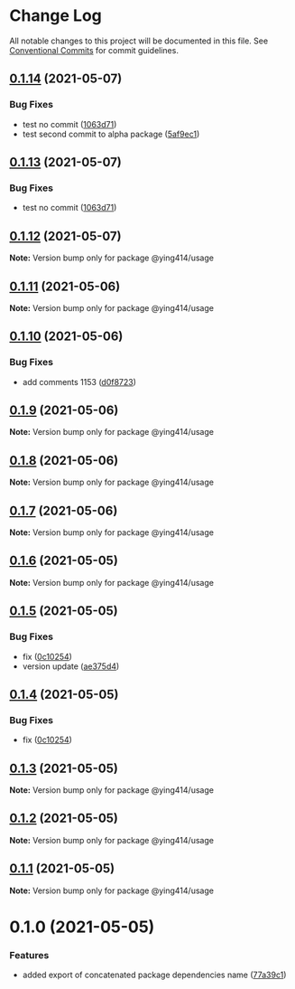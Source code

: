 # Change Log

All notable changes to this project will be documented in this file.
See [Conventional Commits](https://conventionalcommits.org) for commit guidelines.

## [0.1.14](https://github.com/ying414/testing-monoropos/compare/@ying414/usage@0.1.11...@ying414/usage@0.1.14) (2021-05-07)


### Bug Fixes

* test no commit ([1063d71](https://github.com/ying414/testing-monoropos/commit/1063d71fe1d344157da9f9d4043cfa54bc811293))
* test second commit to alpha package ([5af9ec1](https://github.com/ying414/testing-monoropos/commit/5af9ec1d8b42242cf8708af269789e5cf33fd9b1))





## [0.1.13](https://github.com/ying414/testing-monoropos/compare/@ying414/usage@0.1.11...@ying414/usage@0.1.13) (2021-05-07)


### Bug Fixes

* test no commit ([1063d71](https://github.com/ying414/testing-monoropos/commit/1063d71fe1d344157da9f9d4043cfa54bc811293))





## [0.1.12](https://github.com/ying414/testing-monoropos/compare/@ying414/usage@0.1.11...@ying414/usage@0.1.12) (2021-05-07)

**Note:** Version bump only for package @ying414/usage





## [0.1.11](https://github.com/ying414/testing-monoropos/compare/@ying414/usage@0.1.10...@ying414/usage@0.1.11) (2021-05-06)

**Note:** Version bump only for package @ying414/usage





## [0.1.10](https://github.com/ying414/testing-monoropos/compare/@ying414/usage@0.1.9...@ying414/usage@0.1.10) (2021-05-06)


### Bug Fixes

* add comments 1153 ([d0f8723](https://github.com/ying414/testing-monoropos/commit/d0f8723431e84522f18ab3c25dfba3a033d6e376))





## [0.1.9](https://github.com/ying414/testing-monoropos/compare/@ying414/usage@0.1.8...@ying414/usage@0.1.9) (2021-05-06)

**Note:** Version bump only for package @ying414/usage





## [0.1.8](https://github.com/ying414/testing-monoropos/compare/@ying414/usage@0.1.7...@ying414/usage@0.1.8) (2021-05-06)

**Note:** Version bump only for package @ying414/usage





## [0.1.7](https://github.com/ying414/testing-monoropos/compare/@ying414/usage@0.1.6...@ying414/usage@0.1.7) (2021-05-06)

**Note:** Version bump only for package @ying414/usage





## [0.1.6](https://github.com/ying414/testing-monoropos/compare/@ying414/usage@0.1.5...@ying414/usage@0.1.6) (2021-05-05)

**Note:** Version bump only for package @ying414/usage





## [0.1.5](https://github.com/ying414/testing-monoropos/compare/@ying414/usage@0.1.2...@ying414/usage@0.1.5) (2021-05-05)


### Bug Fixes

* fix ([0c10254](https://github.com/ying414/testing-monoropos/commit/0c10254afc31eac0327d41c837d714ff0fa329d2))
* version update ([ae375d4](https://github.com/ying414/testing-monoropos/commit/ae375d451437801b0144f90583561d540e3b9e19))






## [0.1.4](https://github.com/ying414/testing-monoropos/compare/@ying414/usage@0.1.2...@ying414/usage@0.1.4) (2021-05-05)


### Bug Fixes

* fix ([0c10254](https://github.com/ying414/testing-monoropos/commit/0c10254afc31eac0327d41c837d714ff0fa329d2))





## [0.1.3](https://github.com/ying414/testing-monoropos/compare/@ying414/usage@0.1.2...@ying414/usage@0.1.3) (2021-05-05)

**Note:** Version bump only for package @ying414/usage






## [0.1.2](https://github.com/ying414/testing-monoropos/compare/@ying414/usage@0.1.1...@ying414/usage@0.1.2) (2021-05-05)

**Note:** Version bump only for package @ying414/usage






## [0.1.1](https://github.com/ying414/testing-monoropos/compare/@ying414/usage@0.1.0...@ying414/usage@0.1.1) (2021-05-05)

**Note:** Version bump only for package @ying414/usage





# 0.1.0 (2021-05-05)


### Features

* added export of concatenated package dependencies name ([77a39c1](https://github.com/ying414/testing-monoropos/commit/77a39c146257e61499689c4f1b71a57449dccb96))
